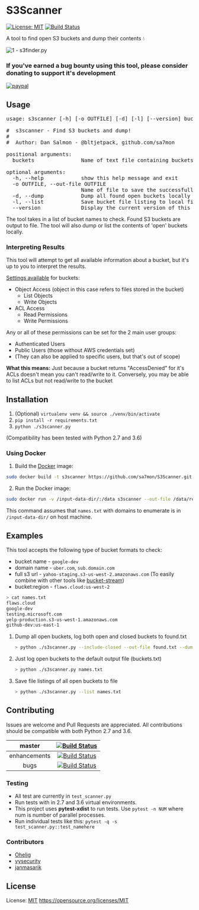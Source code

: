 # S3Scanner
[![License: MIT](https://img.shields.io/badge/License-MIT-yellow.svg)](https://opensource.org/licenses/MIT) [![Build Status](https://travis-ci.org/sa7mon/S3Scanner.svg?branch=master)](https://travis-ci.org/sa7mon/S3Scanner)

A tool to find open S3 buckets and dump their contents :droplet:

![1 - s3finder.py](https://user-images.githubusercontent.com/3712226/40662408-e1d19468-631b-11e8-8d69-0075a6c8ab0d.png)

### If you've earned a bug bounty using this tool, please consider donating to support it's development

[![paypal](https://www.paypalobjects.com/en_US/i/btn/btn_donateCC_LG.gif)](https://www.paypal.com/cgi-bin/webscr?cmd=_s-xclick&hosted_button_id=XG5BGLQZPJ9H8)


## Usage

<pre>
usage: s3scanner [-h] [-o OUTFILE] [-d] [-l] [--version] buckets

#  s3scanner - Find S3 buckets and dump!
#
#  Author: Dan Salmon - @bltjetpack, github.com/sa7mon

positional arguments:
  buckets               Name of text file containing buckets to check

optional arguments:
  -h, --help            show this help message and exit
  -o OUTFILE, --out-file OUTFILE
                        Name of file to save the successfully checked buckets in (Default: buckets.txt)
  -d, --dump            Dump all found open buckets locally
  -l, --list            Save bucket file listing to local file: ./list-buckets/${bucket}.txt
  --version             Display the current version of this tool
</pre>

The tool takes in a list of bucket names to check. Found S3 buckets are output to file. The tool will also dump or list the contents of 'open' buckets locally.

### Interpreting Results

This tool will attempt to get all available information about a bucket, but it's up to you to interpret the results.

[Settings available](https://docs.aws.amazon.com/AmazonS3/latest/user-guide/set-bucket-permissions.html) for buckets:
* Object Access (object in this case refers to files stored in the bucket)
  * List Objects
  * Write Objects
* ACL Access
  * Read Permissions
  * Write Permissions
  
Any or all of these permissions can be set for the 2 main user groups:
* Authenticated Users
* Public Users (those without AWS credentials set)
* (They can also be applied to specific users, but that's out of scope)
  
**What this means:** Just because a bucket returns "AccessDenied" for it's ACLs doesn't mean you can't read/write to it.
Conversely, you may be able to list ACLs but not read/write to the bucket


## Installation
  1. (Optional) `virtualenv venv && source ./venv/bin/activate`
  2. `pip install -r requirements.txt`
  3. `python ./s3scanner.py`

(Compatibility has been tested with Python 2.7 and 3.6)

### Using Docker

 1. Build the [Docker](https://docs.docker.com/) image:

 ```bash
sudo docker build -t s3scanner https://github.com/sa7mon/S3Scanner.git
```

 2. Run the Docker image:

 ```bash
sudo docker run -v /input-data-dir/:/data s3scanner --out-file /data/results.txt /data/names.txt
```
This command assumes that `names.txt` with domains to enumerate is in `/input-data-dir/` on host machine.

## Examples
This tool accepts the following type of bucket formats to check:

- bucket name - `google-dev`
- domain name - `uber.com`, `sub.domain.com`
- full s3 url - `yahoo-staging.s3-us-west-2.amazonaws.com` (To easily combine with other tools like [bucket-stream](https://github.com/eth0izzle/bucket-stream))
- bucket:region - `flaws.cloud:us-west-2`

```bash
> cat names.txt
flaws.cloud
google-dev
testing.microsoft.com
yelp-production.s3-us-west-1.amazonaws.com
github-dev:us-east-1
```
	
1. Dump all open buckets, log both open and closed buckets to found.txt
	
	```bash
	> python ./s3scanner.py --include-closed --out-file found.txt --dump names.txt
	```
2. Just log open buckets to the default output file (buckets.txt)

	```bash
	> python ./s3scanner.py names.txt
	```
3. Save file listings of all open buckets to file
    ```bash
    > python ./s3scanner.py --list names.txt

    ```

## Contributing
Issues are welcome and Pull Requests are appreciated. All contributions should be compatible with both Python 2.7 and 3.6.

|    master    |    [![Build Status](https://travis-ci.org/sa7mon/S3Scanner.svg?branch=master)](https://travis-ci.org/sa7mon/S3Scanner)    |
|:------------:|:-------------------------------------------------------------------------------------------------------------------------:|
| enhancements | [![Build Status](https://travis-ci.org/sa7mon/S3Scanner.svg?branch=enhancements)](https://travis-ci.org/sa7mon/S3Scanner) |
|     bugs     |     [![Build Status](https://travis-ci.org/sa7mon/S3Scanner.svg?branch=bugs)](https://travis-ci.org/sa7mon/S3Scanner)     |

### Testing
* All test are currently in `test_scanner.py`
* Run tests with in 2.7 and 3.6 virtual environments.
* This project uses **pytest-xdist** to run tests. Use `pytest -n NUM` where num is number of parallel processes.
* Run individual tests like this: `pytest -q -s test_scanner.py::test_namehere`

### Contributors
* [Ohelig](https://github.com/Ohelig)
* [vysecurity](https://github.com/vysecurity)
* [janmasarik](https://github.com/janmasarik)

## License
License: [MIT](LICENSE.txt) https://opensource.org/licenses/MIT
